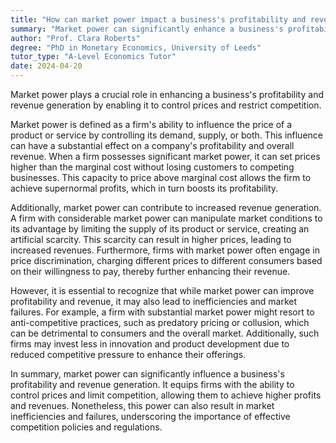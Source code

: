 ```yaml
---
title: "How can market power impact a business's profitability and revenue generation?"
summary: "Market power can significantly enhance a business's profitability and revenue generation by allowing it to control prices and limit competition."
author: "Prof. Clara Roberts"
degree: "PhD in Monetary Economics, University of Leeds"
tutor_type: "A-Level Economics Tutor"
date: 2024-04-20
---
```


Market power plays a crucial role in enhancing a business's profitability and revenue generation by enabling it to control prices and restrict competition.

Market power is defined as a firm's ability to influence the price of a product or service by controlling its demand, supply, or both. This influence can have a substantial effect on a company's profitability and overall revenue. When a firm possesses significant market power, it can set prices higher than the marginal cost without losing customers to competing businesses. This capacity to price above marginal cost allows the firm to achieve supernormal profits, which in turn boosts its profitability.

Additionally, market power can contribute to increased revenue generation. A firm with considerable market power can manipulate market conditions to its advantage by limiting the supply of its product or service, creating an artificial scarcity. This scarcity can result in higher prices, leading to increased revenues. Furthermore, firms with market power often engage in price discrimination, charging different prices to different consumers based on their willingness to pay, thereby further enhancing their revenue.

However, it is essential to recognize that while market power can improve profitability and revenue, it may also lead to inefficiencies and market failures. For example, a firm with substantial market power might resort to anti-competitive practices, such as predatory pricing or collusion, which can be detrimental to consumers and the overall market. Additionally, such firms may invest less in innovation and product development due to reduced competitive pressure to enhance their offerings.

In summary, market power can significantly influence a business's profitability and revenue generation. It equips firms with the ability to control prices and limit competition, allowing them to achieve higher profits and revenues. Nonetheless, this power can also result in market inefficiencies and failures, underscoring the importance of effective competition policies and regulations.
    